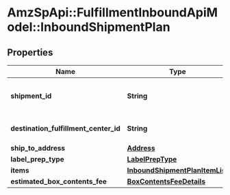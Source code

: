 # AmzSpApi::FulfillmentInboundApiModel::InboundShipmentPlan

## Properties
Name | Type | Description | Notes
------------ | ------------- | ------------- | -------------
**shipment_id** | **String** | A shipment identifier originally returned by the createInboundShipmentPlan operation. | 
**destination_fulfillment_center_id** | **String** | An Amazon fulfillment center identifier created by Amazon. | 
**ship_to_address** | [**Address**](Address.md) |  | 
**label_prep_type** | [**LabelPrepType**](LabelPrepType.md) |  | 
**items** | [**InboundShipmentPlanItemList**](InboundShipmentPlanItemList.md) |  | 
**estimated_box_contents_fee** | [**BoxContentsFeeDetails**](BoxContentsFeeDetails.md) |  | [optional] 

